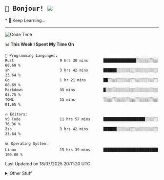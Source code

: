 
<h2>
    <samp>🎉 Bonjour!  <img src="https://media.giphy.com/media/mGcNjsfWAjY5AEZNw6/giphy.gif" width="50"></samp>
</h2>
* 🧐 Keep Learning...
<hr>

<!--START_SECTION:waka-->
![Code Time](http://img.shields.io/badge/Code%20Time-4%2C007%20hrs%204%20mins-blue)

📊 **This Week I Spent My Time On** 

```text
💬 Programming Languages: 
Rust                     9 hrs 30 mins       ███████████████░░░░░░░░░░   60.69 % 
sh                       3 hrs 42 mins       ██████░░░░░░░░░░░░░░░░░░░   23.64 % 
Go                       1 hr 21 mins        ██░░░░░░░░░░░░░░░░░░░░░░░   08.69 % 
Markdown                 35 mins             █░░░░░░░░░░░░░░░░░░░░░░░░   03.75 % 
TOML                     15 mins             ░░░░░░░░░░░░░░░░░░░░░░░░░   01.65 % 

🔥 Editors: 
VS Code                  11 hrs 57 mins      ███████████████████░░░░░░   76.36 % 
Zsh                      3 hrs 42 mins       ██████░░░░░░░░░░░░░░░░░░░   23.64 % 

💻 Operating System: 
Linux                    15 hrs 39 mins      █████████████████████████   100.00 % 
```


 Last Updated on 18/07/2025 20:11:20 UTC
<!--END_SECTION:waka-->

<details >
    <summary>Other Stuff</summary>
<p align="center">
    <img src="https://api.githubtrends.io/user/svg/XmchxUp/langs?time_range=one_year&include_private=True&theme=classic" />
    <img src="https://api.githubtrends.io/user/svg/XmchxUp/repos?time_range=one_year&include_private=True&theme=classic" />
</p>

<table align="center">
  <tr>
    <td width="50%">
     <img width="100%" src="./github-metrics.svg">
    </td>
    <td width="50%">
     <img width="100%" src="./github-metrics/achievements.compact.svg" />
     <img width="100%" src="./github-metrics/wakatime.svg" />
     <img width="100%" src="./github-metrics/stars.svg" />
     <img width="100%" src="https://github-profile-trophy.vercel.app/?username=xmchxup" />
     <img height="110rem" src="https://github-readme-stats.vercel.app/api?username=xmchxup&hide_border=true&show_icons=true&include_all_commits=true&bg_color=0,EC6C6C,FFD479,FFFC79,73FA79&theme=graywhite&locale=en" />
     <img height="110rem" src="https://github-readme-stats.vercel.app/api/top-langs/?username=xmchxup&hide=css,scss,html&langs_count=8&hide_border=true&layout=compact&bg_color=0,73FA79,73FDFF,D783FF&theme=graywhite&locale=en" />
     <img width="100%" src="https://github-readme-streak-stats.herokuapp.com/?user=XmchxUp" />
    </td>
  </tr>
</table>

<!-- GitHub Activity Graph -->
<!--
<table align="center">
  <tr>
    <td colspan="2">
      <img width="100%" src="https://github-readme-activity-graph.vercel.app/graph?username=xmchxup&area=true&hide_border=true&theme=redical" />
    </td>
  </tr>
</table>

</details>
-->

<hr>


<p align="center">
    <i>You can learn anything!</i>
    <p align="center">
        <img src="https://visitor-badge.laobi.icu/badge?page_id=xmchxup" alt="visitor badge"/>       
    </p>
</p>

<!--
<picture>
  <source media="(prefers-color-scheme: dark)" srcset="https://raw.githubusercontent.com/XmchxUp/XmchxUp/output/github-snake-dark.svg" />
  <source media="(prefers-color-scheme: light)" srcset="https://raw.githubusercontent.com/XmchxUp/XmchxUp/output/github-snake.svg" />
  <img alt="github-snake" src="https://raw.githubusercontent.com/XmchxUp/XmchxUp/output/github-snake.svg" />
</picture>
-->
